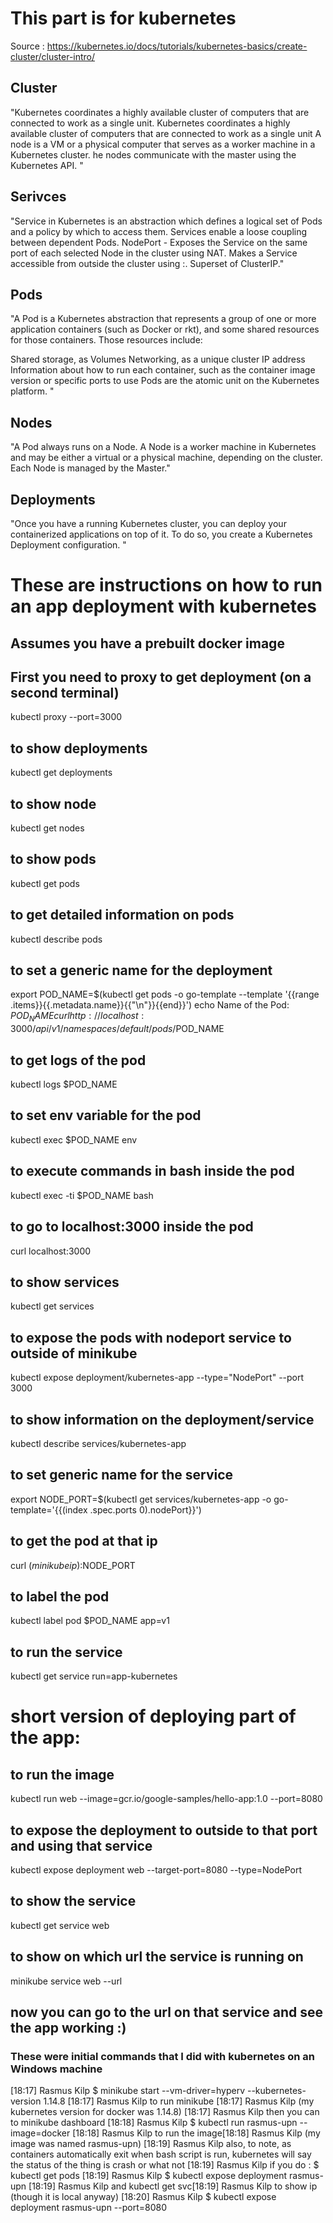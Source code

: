 
# This part is for kubernetes
Source : https://kubernetes.io/docs/tutorials/kubernetes-basics/create-cluster/cluster-intro/
## Cluster
"Kubernetes coordinates a highly available cluster of computers that are connected to work as a single unit.
Kubernetes coordinates a highly available cluster of computers that are connected to work as a single unit
A node is a VM or a physical computer that serves as a worker machine in a Kubernetes cluster.
he nodes communicate with the master using the Kubernetes API. "
## Serivces
 "Service in Kubernetes is an abstraction which defines a logical set of Pods and a policy by which to access them. Services enable a loose coupling between dependent Pods.
 NodePort - Exposes the Service on the same port of each selected Node in the cluster using NAT. Makes a Service accessible from outside the cluster using <NodeIP>:<NodePort>. Superset of ClusterIP."
## Pods
"A Pod is a Kubernetes abstraction that represents a group of one or more application containers (such as Docker or rkt), and some shared resources for those containers. Those resources include:

Shared storage, as Volumes
Networking, as a unique cluster IP address
Information about how to run each container, such as the container image version or specific ports to use
Pods are the atomic unit on the Kubernetes platform. "
## Nodes
"A Pod always runs on a Node. A Node is a worker machine in Kubernetes and may be either a virtual or a physical machine, depending on the cluster. Each Node is managed by the Master."
## Deployments
"Once you have a running Kubernetes cluster, you can deploy your containerized applications on top of it. To do so, you create a Kubernetes Deployment configuration. "

# These are instructions on how to run an app deployment with kubernetes

## Assumes you have a prebuilt docker image

## First you need to proxy to get deployment (on a second terminal)
kubectl proxy --port=3000
## to show deployments
kubectl get deployments
## to show node
kubectl get nodes
## to show pods
kubectl get pods
## to get detailed information on pods
kubectl describe pods
## to set a generic name for the deployment
export POD_NAME=$(kubectl get pods -o go-template --template '{{range .items}}{{.metadata.name}}{{"\n"}}{{end}}')
echo Name of the Pod: $POD_NAME
curl http://localhost:3000/api/v1/namespaces/default/pods/$POD_NAME
## to get logs of the pod
kubectl logs $POD_NAME
## to set env variable  for the pod
kubectl exec $POD_NAME env
## to execute commands in bash inside the pod
 kubectl exec -ti $POD_NAME bash
## to go to localhost:3000 inside the pod
curl localhost:3000
## to show services
kubectl get services
## to expose the pods with nodeport service to outside of minikube
kubectl expose deployment/kubernetes-app  --type="NodePort" --port 3000
## to show information on the deployment/service
kubectl describe services/kubernetes-app
## to set generic name for the service
export NODE_PORT=$(kubectl get services/kubernetes-app -o go-template='{{(index .spec.ports 0).nodePort}}')
## to get the pod at that ip
curl $(minikube ip):$NODE_PORT
## to label the pod
kubectl label pod $POD_NAME app=v1
## to run the service
kubectl get service run=app-kubernetes
# short version of deploying part of the app:
## to run the image
kubectl run web --image=gcr.io/google-samples/hello-app:1.0 --port=8080
## to expose the deployment to outside to that port and using that service
kubectl expose deployment web --target-port=8080 --type=NodePort
## to show the service
kubectl get service web
## to show on which url the service is running on
minikube service web --url
## now you can go to the url on that service and see the app working :)

### These were initial commands that I did with kubernetes on an Windows machine
[18:17] Rasmus Kilp
    $ minikube start --vm-driver=hyperv --kubernetes-version 1.14.8
​[18:17] Rasmus Kilp
    to run minikube
​[18:17] Rasmus Kilp
    (my kubernetes version for docker was 1.14.8)
​[18:17] Rasmus Kilp
    then you can to minikube dashboard
​[18:18] Rasmus Kilp
    $ kubectl run rasmus-upn --image=docker
​[18:18] Rasmus Kilp
    to run the image
​[18:18] Rasmus Kilp
    (my image was named rasmus-upn)
​[18:19] Rasmus Kilp
    also, to note, as containers automatically exit when bash script is run, kubernetes will say the status of the thing is crash or what not
​[18:19] Rasmus Kilp
    if you do : $ kubectl get pods
​[18:19] Rasmus Kilp
    $ kubectl expose deployment rasmus-upn
    [18:19] Rasmus Kilp
        and kubectl get svc
    ​[18:19] Rasmus Kilp
        to show ip (though it is local anyway)
    ​[18:20] Rasmus Kilp
        $ kubectl expose deployment rasmus-upn --port=8080

